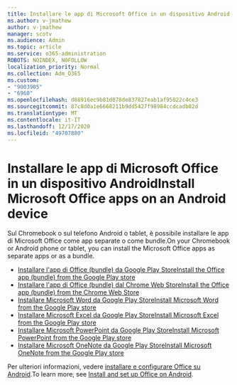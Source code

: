```yaml
---
title: Installare le app di Microsoft Office in un dispositivo Android
ms.author: v-jmathew
author: v-jmathew
manager: scotv
ms.audience: Admin
ms.topic: article
ms.service: o365-administration
ROBOTS: NOINDEX, NOFOLLOW
localization_priority: Normal
ms.collection: Adm_O365
ms.custom:
- "9003905"
- "6960"
ms.openlocfilehash: d88916ec9b81d078de837827eab1af95022c4ce3
ms.sourcegitcommit: 87c8d0a1e6668211b9dd5427f98984ccdcadb02d
ms.translationtype: MT
ms.contentlocale: it-IT
ms.lasthandoff: 12/17/2020
ms.locfileid: "49707880"
---
```

# <a name="install-microsoft-office-apps-on-an-android-device"></a><span data-ttu-id="d2042-102">Installare le app di Microsoft Office in un dispositivo Android</span><span class="sxs-lookup"><span data-stu-id="d2042-102">Install Microsoft Office apps on an Android device</span></span>

<span data-ttu-id="d2042-103">Sul Chromebook o sul telefono Android o tablet, è possibile installare le app di Microsoft Office come app separate o come bundle.</span><span class="sxs-lookup"><span data-stu-id="d2042-103">On your Chromebook or Android phone or tablet, you can install the Microsoft Office apps as separate apps or as a bundle.</span></span>

- [<span data-ttu-id="d2042-104">Installare l'app di Office (bundle) da Google Play Store</span><span class="sxs-lookup"><span data-stu-id="d2042-104">Install the Office app (bundle) from the Google Play store</span></span>](https://go.microsoft.com/fwlink/?linkid=2137009)
- [<span data-ttu-id="d2042-105">Installare l'app di Office (bundle) dal Chrome Web Store</span><span class="sxs-lookup"><span data-stu-id="d2042-105">Install the Office app (bundle) from the Chrome Web Store</span></span>](https://go.microsoft.com/fwlink/?linkid=2137212)
- [<span data-ttu-id="d2042-106">Installare Microsoft Word da Google Play Store</span><span class="sxs-lookup"><span data-stu-id="d2042-106">Install Microsoft Word from the Google Play store</span></span>](https://go.microsoft.com/fwlink/?linkid=2136994)
- [<span data-ttu-id="d2042-107">Installare Microsoft Excel da Google Play Store</span><span class="sxs-lookup"><span data-stu-id="d2042-107">Install Microsoft Excel from the Google Play store</span></span>](https://go.microsoft.com/fwlink/?linkid=2137120)
- [<span data-ttu-id="d2042-108">Installare Microsoft PowerPoint da Google Play Store</span><span class="sxs-lookup"><span data-stu-id="d2042-108">Install Microsoft PowerPoint from the Google Play store</span></span>](https://go.microsoft.com/fwlink/?linkid=2137121)
- [<span data-ttu-id="d2042-109">Installare Microsoft OneNote da Google Play Store</span><span class="sxs-lookup"><span data-stu-id="d2042-109">Install Microsoft OneNote from the Google Play store</span></span>](https://go.microsoft.com/fwlink/?linkid=2137211)

<span data-ttu-id="d2042-110">Per ulteriori informazioni, vedere [installare e configurare Office su Android](https://go.microsoft.com/fwlink/?linkid=2135287).</span><span class="sxs-lookup"><span data-stu-id="d2042-110">To learn more, see [Install and set up Office on Android](https://go.microsoft.com/fwlink/?linkid=2135287).</span></span>
